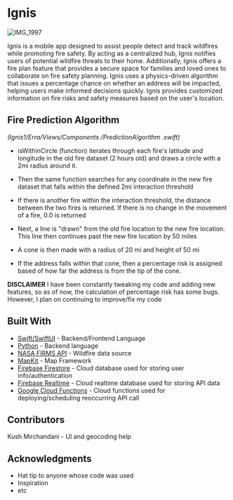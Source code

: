# Ignis

![IMG_1997](https://github.com/heidischultz/Ignis/assets/99668295/a3d18457-84ab-47a7-a0c1-1661f5c432f8)



Ignis is a mobile app designed to assist people detect and track wildfires while promoting fire safety. By acting as a centralized hub, Ignis notifies users of potential wildfire threats to their home. Additionally, Ignis offers a fire plan feature that provides a secure space for families and loved ones to collaborate on fire safety planning. Ignis uses a physics-driven algorithm that issues a percentage chance on whether an address will be impacted, helping users make informed decisions quickly. Ignis provides customized information on fire risks and safety measures based on the user's location.


## Fire Prediction Algorithm 
*(Ignis1/Erra/Views/Components /PredictionAlgorithm .swift)*

- isWithinCircle (function) iterates through each fire's latitude and longitude in the old fire dataset (2 hours old) and draws a circle with a 2mi radius around it.
 - Then the same function searches for any coordinate in the new fire dataset that falls within the defined 2mi interaction threshold
 - If there is another fire within the interaction threshold, the distance between the two fires is returned. If there is no change in the movement of a fire, 0.0 is returned
 
 - Next, a line is "drawn" from the old fire location to the new fire location. This line then continues past the new fire location by 50 miles
 - A cone is then made with a radius of 20 mi and height of 50 mi
 - If the address falls within that cone, then a percentage risk is assigned based of how far the address is from the tip of the cone.
 
 
 **DISCLAIMER**
 I have been constantly tweaking my code and adding new features, so as of now, the calculation of percentage risk has some bugs. However, I plan on continuing to improve/fix my code
 


## Built With

* [Swift/SwiftUI](https://www.swift.org/) - Backend/Frontend Language
* [Python](https://www.python.org/) - Backend language
* [NASA FIRMS API](https://firms.modaps.eosdis.nasa.gov/api/) - Wildfire data source 
* [MapKit](https://developer.apple.com/documentation/mapkit/) - Map Framework
* [Firebase Firestore](https://firebase.google.com/docs/firestore) - Cloud database used for storing user info/authentication
* [Firebase Realtime](https://firebase.google.com/docs/database) - Cloud realtime database used for storing API data
* [Google Cloud Functions](https://cloud.google.com/functions#) - Cloud functions used for deploying/scheduling reoccurring API call  


## Contributors 

Kush Mirchandani - UI and geocoding help

## Acknowledgments

* Hat tip to anyone whose code was used
* Inspiration
* etc







